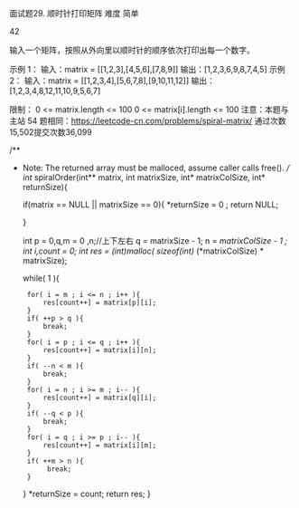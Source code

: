 面试题29. 顺时针打印矩阵
难度
简单

42





输入一个矩阵，按照从外向里以顺时针的顺序依次打印出每一个数字。
 
示例 1：
输入：matrix = [[1,2,3],[4,5,6],[7,8,9]]
输出：[1,2,3,6,9,8,7,4,5]
示例 2：
输入：matrix = [[1,2,3,4],[5,6,7,8],[9,10,11,12]]
输出：[1,2,3,4,8,12,11,10,9,5,6,7]
 
限制：
0 <= matrix.length <= 100
0 <= matrix[i].length <= 100
注意：本题与主站 54 题相同：https://leetcode-cn.com/problems/spiral-matrix/
通过次数15,502提交次数36,099


/**
 * Note: The returned array must be malloced, assume caller calls free().
 */
int* spiralOrder(int** matrix, int matrixSize, int* matrixColSize, int* returnSize){
    
    if(matrix == NULL || matrixSize == 0){
        *returnSize = 0 ;
        return NULL;
        
    }

    int p = 0,q,m = 0 ,n;//上下左右
    q = matrixSize - 1;
    n = *matrixColSize - 1 ;
    int i,count = 0;
    int *res = (int*)malloc( sizeof(int)* (*matrixColSize) * matrixSize);

    while( 1 ){

        for( i = m ; i <= n ; i++ ){
            res[count++] = matrix[p][i];
        }
        if( ++p > q ){
            break;
        }
        for( i = p ; i <= q ; i++ ){
            res[count++] = matrix[i][n];
        }
        if( --n < m ){
            break;
        }
        for( i = n ; i >= m ; i-- ){
            res[count++] = matrix[q][i];
        }
        if( --q < p ){
            break;
        }
        for( i = q ; i >= p ; i-- ){
            res[count++] = matrix[i][m];
        }
        if( ++m > n ){
             break;
        }           

    }
    *returnSize = count;
    return res;
}
